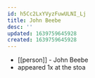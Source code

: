 ```yaml
---
id: h5Cc2LxYVyzFuwULNI_Lj
title: John Beebe
desc: ''
updated: 1639759645928
created: 1639759645928
---
```



- [[person]] - John Beebe
- appeared 1x at the stoa
